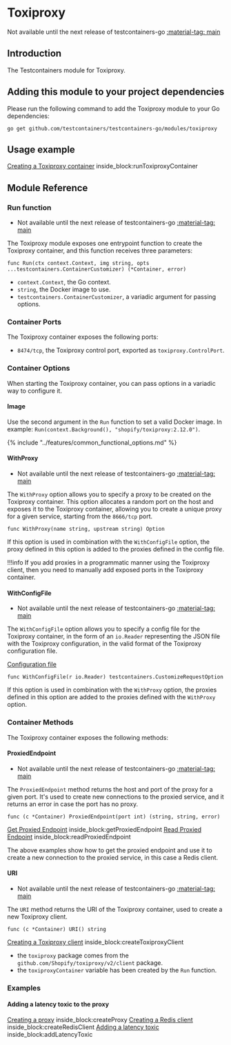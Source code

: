 # Toxiproxy

Not available until the next release of testcontainers-go <a href="https://github.com/testcontainers/testcontainers-go"><span class="tc-version">:material-tag: main</span></a>

## Introduction

The Testcontainers module for Toxiproxy.

## Adding this module to your project dependencies

Please run the following command to add the Toxiproxy module to your Go dependencies:

```
go get github.com/testcontainers/testcontainers-go/modules/toxiproxy
```

## Usage example

<!--codeinclude-->
[Creating a Toxiproxy container](../../modules/toxiproxy/examples_test.go) inside_block:runToxiproxyContainer
<!--/codeinclude-->

## Module Reference

### Run function

- Not available until the next release of testcontainers-go <a href="https://github.com/testcontainers/testcontainers-go"><span class="tc-version">:material-tag: main</span></a>

The Toxiproxy module exposes one entrypoint function to create the Toxiproxy container, and this function receives three parameters:

```golang
func Run(ctx context.Context, img string, opts ...testcontainers.ContainerCustomizer) (*Container, error)
```

- `context.Context`, the Go context.
- `string`, the Docker image to use.
- `testcontainers.ContainerCustomizer`, a variadic argument for passing options.

### Container Ports

The Toxiproxy container exposes the following ports:

- `8474/tcp`, the Toxiproxy control port, exported as `toxiproxy.ControlPort`.

### Container Options

When starting the Toxiproxy container, you can pass options in a variadic way to configure it.

#### Image

Use the second argument in the `Run` function to set a valid Docker image.
In example: `Run(context.Background(), "shopify/toxiproxy:2.12.0")`.

{% include "../features/common_functional_options.md" %}

#### WithProxy

- Not available until the next release of testcontainers-go <a href="https://github.com/testcontainers/testcontainers-go"><span class="tc-version">:material-tag: main</span></a>

The `WithProxy` option allows you to specify a proxy to be created on the Toxiproxy container.
This option allocates a random port on the host and exposes it to the Toxiproxy container, allowing
you to create a unique proxy for a given service, starting from the `8666/tcp` port.

```golang
func WithProxy(name string, upstream string) Option
```

If this option is used in combination with the `WithConfigFile` option, the proxy defined in this option
is added to the proxies defined in the config file.

!!!info
    If you add proxies in a programmatic manner using the Toxiproxy client, then you need to manually
    add exposed ports in the Toxiproxy container.

#### WithConfigFile

- Not available until the next release of testcontainers-go <a href="https://github.com/testcontainers/testcontainers-go"><span class="tc-version">:material-tag: main</span></a>

The `WithConfigFile` option allows you to specify a config file for the Toxiproxy container, in the form of an `io.Reader` representing
the JSON file with the Toxiproxy configuration, in the valid format of the Toxiproxy configuration file.

<!--codeinclude-->
[Configuration file](../../modules/toxiproxy/testdata/toxiproxy.json)
<!--/codeinclude-->

```golang
func WithConfigFile(r io.Reader) testcontainers.CustomizeRequestOption
```

If this option is used in combination with the `WithProxy` option, the proxies defined in this option
are added to the proxies defined with the `WithProxy` option.

### Container Methods

The Toxiproxy container exposes the following methods:

#### ProxiedEndpoint

- Not available until the next release of testcontainers-go <a href="https://github.com/testcontainers/testcontainers-go"><span class="tc-version">:material-tag: main</span></a>

The `ProxiedEndpoint` method returns the host and port of the proxy for a given port. It's used to create new connections to the proxied service, and it returns an error in case the port has no proxy.

```golang
func (c *Container) ProxiedEndpoint(port int) (string, string, error)
```

<!--codeinclude-->
[Get Proxied Endpoint](../../modules/toxiproxy/examples_test.go) inside_block:getProxiedEndpoint
[Read Proxied Endpoint](../../modules/toxiproxy/examples_test.go) inside_block:readProxiedEndpoint
<!--/codeinclude-->

The above examples show how to get the proxied endpoint and use it to create a new connection to the proxied service, in this case a Redis client.

#### URI

- Not available until the next release of testcontainers-go <a href="https://github.com/testcontainers/testcontainers-go"><span class="tc-version">:material-tag: main</span></a>

The `URI` method returns the URI of the Toxiproxy container, used to create a new Toxiproxy client.

```golang
func (c *Container) URI() string
```

<!--codeinclude-->
[Creating a Toxiproxy client](../../modules/toxiproxy/examples_test.go) inside_block:createToxiproxyClient
<!--/codeinclude-->

- the `toxiproxy` package comes from the `github.com/Shopify/toxiproxy/v2/client` package.
- the `toxiproxyContainer` variable has been created by the `Run` function.

### Examples

#### Adding a latency toxic to the proxy

<!--codeinclude-->
[Creating a proxy](../../modules/toxiproxy/examples_test.go) inside_block:createProxy
[Creating a Redis client](../../modules/toxiproxy/examples_test.go) inside_block:createRedisClient
[Adding a latency toxic](../../modules/toxiproxy/examples_test.go) inside_block:addLatencyToxic

<!--/codeinclude-->